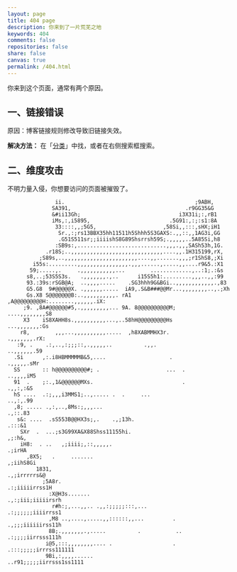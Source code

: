 ```yaml
---
layout: page
title: 404 page
description: 你来到了一片荒芜之地
keywords: 404
comments: false
repositories: false
share: false
canvas: true
permalink: /404.html
---
```



你来到这个页面，通常有两个原因。

## 一、链接错误

原因：博客链接规则修改导致旧链接失效。

**解决方法：** 在「[分类](/categories/)」中找，或者在右侧搜索框搜索。

## 二、维度攻击

不明力量入侵，你想要访问的页面被摧毁了。

<!----------------------------------------------------------------
         mm
      /^(  )^\                     Ascii arts included in this page:
      \,(..),/                     - R2D2, provided by: http://www.chris.com/
        V~~V                       - Texts, generated from: http://www.network-science.de/ascii/  
                                   http:// cnfeat.github.io
            
------------------------------------------------------------------>

```
               ii.                                         ;9ABH,          
              SA391,                                    .r9GG35&G          
              &#ii13Gh;                               i3X31i;:,rB1         
              iMs,:,i5895,                         .5G91:,:;:s1:8A         
               33::::,,;5G5,                     ,58Si,,:::,sHX;iH1        
                Sr.,:;rs13BBX35hh11511h5Shhh5S3GAXS:.,,::,,1AG3i,GG        
                .G51S511sr;;iiiishS8G89Shsrrsh59S;.,,,,,..5A85Si,h8        
               :SB9s:,............................,,,.,,,SASh53h,1G.       
            .r18S;..,,,,,,,,,,,,,,,,,,,,,,,,,,,,,....,,.1H315199,rX,       
          ;S89s,..,,,,,,,,,,,,,,,,,,,,,,,....,,.......,,,;r1ShS8,;Xi       
        i55s:.........,,,,,,,,,,,,,,,,.,,,......,.....,,....r9&5.:X1       
       59;.....,.     .,,,,,,,,,,,...        .............,..:1;.:&s       
      s8,..;53S5S3s.   .,,,,,,,.,..      i15S5h1:.........,,,..,,:99       
      93.:39s:rSGB@A;  ..,,,,.....    .SG3hhh9G&BGi..,,,,,,,,,,,,.,83      
      G5.G8  9#@@@@@X. .,,,,,,.....  iA9,.S&B###@@Mr...,,,,,,,,..,.;Xh     
      Gs.X8 S@@@@@@@B:..,,,,,,,,,,. rA1 ,A@@@@@@@@@H:........,,,,,,.iX:    
     ;9. ,8A#@@@@@@#5,.,,,,,,,,,... 9A. 8@@@@@@@@@@M;    ....,,,,,,,,S8    
     X3    iS8XAHH8s.,,,,,,,,,,...,..58hH@@@@@@@@@Hs       ...,,,,,,,:Gs   
    r8,        ,,,...,,,,,,,,,,.....  ,h8XABMMHX3r.          .,,,,,,,.rX:  
   :9, .    .:,..,:;;;::,.,,,,,..          .,,.               ..,,,,,,.59  
  .Si      ,:.i8HBMMMMMB&5,....                    .            .,,,,,.sMr 
  SS       :: h@@@@@@@@@@#; .                     ...  .         ..,,,,iM5 
  91  .    ;:.,1&@@@@@@MXs.                            .          .,,:,:&S 
  hS ....  .:;,,,i3MMS1;..,..... .  .     ...                     ..,:,.99 
  ,8; ..... .,:,..,8Ms:;,,,...                                     .,::.83 
   s&: ....  .sS553B@@HX3s;,.    .,;13h.                            .:::&1 
    SXr  .  ...;s3G99XA&X88Shss11155hi.                             ,;:h&, 
    iH8:  . ..   ,;iiii;,::,,,,,.                                 .;irHA  
      ,8X5;   .     .......                                       ,;iihS8Gi
         1831,                                                 .,;irrrrrs&@
           ;5A8r.                                            .:;iiiiirrss1H
             :X@H3s.......                                .,:;iii;iiiiirsrh
              r#h:;,...,,.. .,,:;;;;;:::,...              .:;;;;;;iiiirrss1
             ,M8 ..,....,.....,,::::::,,...         .     .,;;;iiiiiirss11h
             8B;.,,,,,,,.,.....          .           ..   .:;;;;iirrsss111h
            i@5,:::,,,,,,,,.... .                   . .:::;;;;;irrrss111111
            9Bi,:,,,,......                        ..r91;;;;;iirrsss1ss1111
```